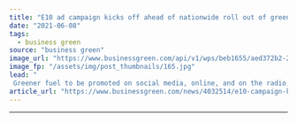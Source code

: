 ```yaml
---
title: "E10 ad campaign kicks off ahead of nationwide roll out of greener fuel"
date: "2021-06-08"
tags: 
  - business green
source: "business green"
image_url: "https://www.businessgreen.com/api/v1/wps/beb1655/aed372b2-29d4-40f0-8d45-b2a21f16f467/4/iStock-178989519-185x114.jpg"
image_fp: "/assets/img/post_thumbnails/165.jpg"
lead: "
 Greener fuel to be promoted on social media, online, and on the radio, as well as at petrol forecourts, government announces ..."
article_url: "https://www.businessgreen.com/news/4032514/e10-campaign-kicks-ahead-nationwide-roll-greener-fuel"
---
```


---

